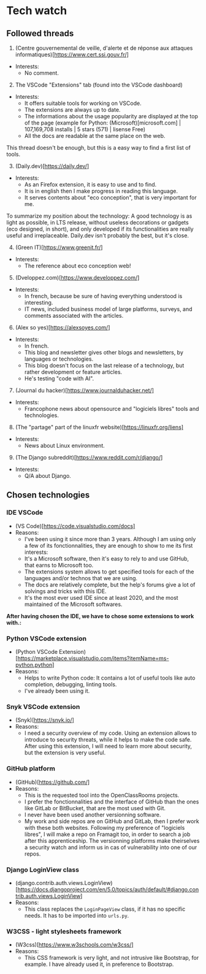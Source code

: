 
# Tech watch 


## Followed threads 

1. (Centre gouvernemental de veille, d'alerte et de réponse aux attaques informatiques)[https://www.cert.ssi.gouv.fr/] 
*  Interests: 
    - No comment. 


2. The VSCode "Extensions" tab (found into the VSCode dashboard) 
*  Interests: 
    - It offers suitable tools for working on VSCode. 
    - The extensions are always up to date. 
    - The informations about the usage popularity are displayed at the top of the page 
    (example for Python: (Microsoft)[microsoft.com] | 107,169,708 installs | 5 stars (571) | lisense Free) 
    - All the docs are readable at the same place on the web. 

This thread doesn't be enough, but this is a easy way to find a first list of tools. 


3. (Daily.dev)[https://daily.dev/] 
*  Interests: 
    - As an Firefox extension, it is easy to use and to find. 
    - It is in english then I make progress in reading this language. 
    - It serves contents about "eco conception", that is very important for me. 

To summarize my position about the technology: 
A good technology is as light as possible, in LTS release, without useless decorations or gadgets (eco designed, in short), and only developed if its functionalities are really useful and irreplaceable. 
Daily.dev isn't probably the best, but it's close. 


4. (Green IT)[https://www.greenit.fr/]  
*  Interests: 
    - The reference about eco conception web! 


5. (Dveloppez.com)[https://www.developpez.com/]
*  Interests: 
    - In french, because be sure of having everything understood is interesting.  
    - IT news, included business model of large platforms, surveys, and comments associated with the articles. 


6. (Alex so yes)[https://alexsoyes.com/]
*  Interests: 
    - In french.  
    - This blog and newsletter gives other blogs and newsletters, by languages or technologies. 
    - This blog doesn't focus on the last release of a technology, but rather development or feature articles. 
    - He's testing "code with AI". 


7. (Journal du hacker)[https://www.journalduhacker.net/] 
*  Interests: 
    - Francophone news about opensource and "logiciels libres" tools and technologies. 


8. (The "partage" part of the linuxfr website)[https://linuxfr.org/liens] 
*  Interests: 
    - News about Linux environment. 


9. (The Django subreddit)[https://www.reddit.com/r/django/] 
*  Interests: 
    - Q/A about Django. 



## Chosen technologies 

### IDE VSCode 
*  (VS Code)[https://code.visualstudio.com/docs]  
*  Reasons: 
    - I've been using it since more than 3 years. 
    Although I am using only a few of its fonctionnalities, they are enough to show to me its first interests: 
    - It's a Microsoft software, then it's easy to rely to and use GitHub, that earns to Microsoft too. 
    - The extensions system allows to get specified tools for each of the languages and/or technos that we are using. 
    - The docs are relatively complete, but the help's forums give a lot of solvings and tricks with this IDE. 
    - It's the most ever used IDE since at least 2020, and the most maintained of the Microsoft softwares. 

**After having chosen the IDE, we have to chose some extensions to work with.:** 

### Python VSCode extension 
*  (Python VSCode Extension)[https://marketplace.visualstudio.com/items?itemName=ms-python.python] 
*  Reasons: 
    - Helps to write Python code: It contains a lot of useful tools like auto completion, debugging, linting tools. 
    - I've already been using it. 

### Snyk VSCode extension 
*  (Snyk)[https://snyk.io/] 
*  Reasons: 
    - I need a security overview of my code. Using an extension allows to introduce to security threats, while it helps to make the code safe. 
    After using this extension, I will need to learn more about security, but the extension is very useful. 


### GitHub platform 
*  (GitHub)[https://github.com/] 
*  Reasons: 
    - This is the requested tool into the OpenClassRooms projects. 
    - I prefer the fonctionnalities and the interface of GitHub than the ones like GitLab or BitBucket, that are the most used with Git. 
    - I never have been used another versionning software. 
    - My work and side repos are on GitHub and GitLab, then I prefer work with these both websites. 
    Following my preference of "logiciels libres", I will make a repo on Framagit too, in order to search a job after this apprenticeship. 
    The versionning platforms make theirselves a security watch and inform us in cas of vulnerability into one of our repos. 


### Django LoginView class 
*  (django.contrib.auth.views.LoginView)[https://docs.djangoproject.com/en/5.0/topics/auth/default/#django.contrib.auth.views.LoginView] 
*  Reasons: 
    - This class replaces the `LoginPageView` class, if it has no specific needs. It has to be imported into `urls.py`. 


### W3CSS - light stylesheets framework 
*  (W3css)[https://www.w3schools.com/w3css/] 
*  Reasons: 
    - This CSS framework is very light, and not intrusive like Bootstrap, for example. I have already used it, in preference to Bootstrap. 




